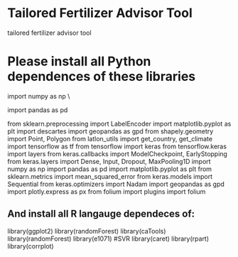 # Tailored Fertilizer Advisor Tool
tailored fertilizer advisor tool


# Please  install all Python dependences of these libraries
import numpy as np \\

import pandas as pd

from sklearn.preprocessing import LabelEncoder
import matplotlib.pyplot as plt
import descartes
import geopandas as gpd
from shapely.geometry import Point, Polygon
from latlon_utils import get_country, get_climate
import tensorflow as tf
from tensorflow import keras
from tensorflow.keras import layers
from keras.callbacks import ModelCheckpoint, EarlyStopping
from keras.layers import Dense, Input, Dropout, MaxPooling1D
import numpy as np
import pandas as pd
import matplotlib.pyplot as plt 
from sklearn.metrics import mean_squared_error
from keras.models import Sequential
from keras.optimizers import Nadam
import geopandas as gpd
import plotly.express as px
from folium import plugins
import folium


## And install all R langauge dependeces of:
library(ggplot2)
library(randomForest)
library(caTools)
library(randomForest)
library(e1071) #SVR
library(caret)
library(rpart)
library(corrplot)
